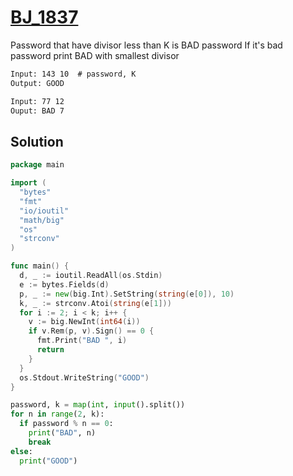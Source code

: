 # [BJ_1837](https://acmicpc.net/problem/1837)

Password that have divisor less than K is BAD password
If it's bad password print BAD with smallest divisor

```txt
Input: 143 10  # password, K
Output: GOOD

Input: 77 12
Ouput: BAD 7
```

## Solution

```go
package main

import (
  "bytes"
  "fmt"
  "io/ioutil"
  "math/big"
  "os"
  "strconv"
)

func main() {
  d, _ := ioutil.ReadAll(os.Stdin)
  e := bytes.Fields(d)
  p, _ := new(big.Int).SetString(string(e[0]), 10)
  k, _ := strconv.Atoi(string(e[1]))
  for i := 2; i < k; i++ {
    v := big.NewInt(int64(i))
    if v.Rem(p, v).Sign() == 0 {
      fmt.Print("BAD ", i)
      return
    }
  }
  os.Stdout.WriteString("GOOD")
}
```

```py
password, k = map(int, input().split())
for n in range(2, k):
  if password % n == 0:
    print("BAD", n)
    break
else:
  print("GOOD")
```
